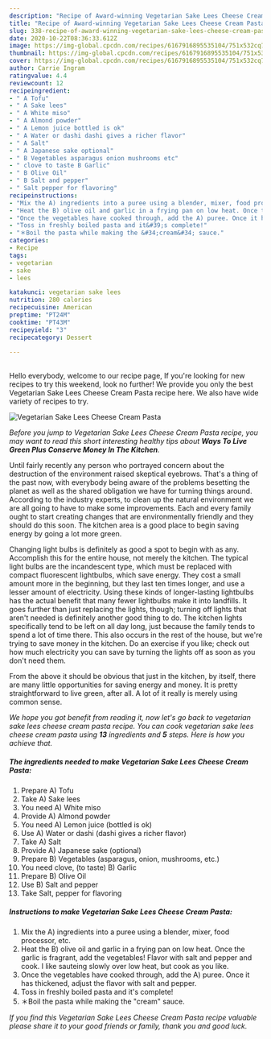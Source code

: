 ```yaml
---
description: "Recipe of Award-winning Vegetarian Sake Lees Cheese Cream Pasta"
title: "Recipe of Award-winning Vegetarian Sake Lees Cheese Cream Pasta"
slug: 338-recipe-of-award-winning-vegetarian-sake-lees-cheese-cream-pasta
date: 2020-10-22T08:36:33.612Z
image: https://img-global.cpcdn.com/recipes/6167916895535104/751x532cq70/vegetarian-sake-lees-cheese-cream-pasta-recipe-main-photo.jpg
thumbnail: https://img-global.cpcdn.com/recipes/6167916895535104/751x532cq70/vegetarian-sake-lees-cheese-cream-pasta-recipe-main-photo.jpg
cover: https://img-global.cpcdn.com/recipes/6167916895535104/751x532cq70/vegetarian-sake-lees-cheese-cream-pasta-recipe-main-photo.jpg
author: Carrie Ingram
ratingvalue: 4.4
reviewcount: 12
recipeingredient:
- " A Tofu"
- " A Sake lees"
- " A White miso"
- " A Almond powder"
- " A Lemon juice bottled is ok"
- " A Water or dashi dashi gives a richer flavor"
- " A Salt"
- " A Japanese sake optional"
- " B Vegetables asparagus onion mushrooms etc"
- " clove to taste B Garlic"
- " B Olive Oil"
- " B Salt and pepper"
- " Salt pepper for flavoring"
recipeinstructions:
- "Mix the A) ingredients into a puree using a blender, mixer, food processor, etc."
- "Heat the B) olive oil and garlic in a frying pan on low heat. Once the garlic is fragrant, add the vegetables! Flavor with salt and pepper and cook. I like sauteing slowly over low heat, but cook as you like."
- "Once the vegetables have cooked through, add the A) puree. Once it has thickened, adjust the flavor with salt and pepper."
- "Toss in freshly boiled pasta and it&#39;s complete!"
- "＊Boil the pasta while making the &#34;cream&#34; sauce."
categories:
- Recipe
tags:
- vegetarian
- sake
- lees

katakunci: vegetarian sake lees 
nutrition: 280 calories
recipecuisine: American
preptime: "PT24M"
cooktime: "PT43M"
recipeyield: "3"
recipecategory: Dessert

---
```

<br>
Hello everybody, welcome to our recipe page, If you're looking for new recipes to try this weekend, look no further! We provide you only the best Vegetarian Sake Lees Cheese Cream Pasta recipe here. We also have wide variety of recipes to try.
<br>


![Vegetarian Sake Lees Cheese Cream Pasta](https://img-global.cpcdn.com/recipes/6167916895535104/751x532cq70/vegetarian-sake-lees-cheese-cream-pasta-recipe-main-photo.jpg)

<i>Before you jump to Vegetarian Sake Lees Cheese Cream Pasta recipe, you may want to read this short interesting healthy tips about 
<strong>Ways To Live Green Plus Conserve Money In The Kitchen</strong>.</i>
</br>

Until fairly recently any person who portrayed concern about the destruction of the environment raised skeptical eyebrows. That's a thing of the past now, with everybody being aware of the problems besetting the planet as well as the shared obligation we have for turning things around. According to the industry experts, to clean up the natural environment we are all going to have to make some improvements. Each and every family ought to start creating changes that are environmentally friendly and they should do this soon. The kitchen area is a good place to begin saving energy by going a lot more green.

Changing light bulbs is definitely as good a spot to begin with as any. Accomplish this for the entire house, not merely the kitchen. The typical light bulbs are the incandescent type, which must be replaced with compact fluorescent lightbulbs, which save energy. They cost a small amount more in the beginning, but they last ten times longer, and use a lesser amount of electricity. Using these kinds of longer-lasting lightbulbs has the actual benefit that many fewer lightbulbs make it into landfills. It goes further than just replacing the lights, though; turning off lights that aren't needed is definitely another good thing to do. The kitchen lights specifically tend to be left on all day long, just because the family tends to spend a lot of time there. This also occurs in the rest of the house, but we're trying to save money in the kitchen. Do an exercise if you like; check out how much electricity you can save by turning the lights off as soon as you don't need them.

From the above it should be obvious that just in the kitchen, by itself, there are many little opportunities for saving energy and money. It is pretty straightforward to live green, after all. A lot of it really is merely using common sense.


<i>We hope you got benefit from reading it, now let's go back to vegetarian sake lees cheese cream pasta recipe. You can cook vegetarian sake lees cheese cream pasta using <strong>13</strong> ingredients and <strong>5</strong> steps. Here is how you achieve that.
</i>

##### The ingredients needed to make Vegetarian Sake Lees Cheese Cream Pasta:

1. Prepare  A) Tofu
1. Take  A) Sake lees
1. You need  A) White miso
1. Provide  A) Almond powder
1. You need  A) Lemon juice (bottled is ok)
1. Use  A) Water or dashi (dashi gives a richer flavor)
1. Take  A) Salt
1. Provide  A) Japanese sake (optional)
1. Prepare  B) Vegetables (asparagus, onion, mushrooms, etc.)
1. You need  clove, (to taste) B) Garlic
1. Prepare  B) Olive Oil
1. Use  B) Salt and pepper
1. Take  Salt, pepper for flavoring


##### Instructions to make Vegetarian Sake Lees Cheese Cream Pasta:

1. Mix the A) ingredients into a puree using a blender, mixer, food processor, etc.
1. Heat the B) olive oil and garlic in a frying pan on low heat. Once the garlic is fragrant, add the vegetables! Flavor with salt and pepper and cook. I like sauteing slowly over low heat, but cook as you like.
1. Once the vegetables have cooked through, add the A) puree. Once it has thickened, adjust the flavor with salt and pepper.
1. Toss in freshly boiled pasta and it&#39;s complete!
1. ＊Boil the pasta while making the &#34;cream&#34; sauce.


<i>If you find this Vegetarian Sake Lees Cheese Cream Pasta recipe valuable please share it to your good friends or family, thank you and good luck.</i>
